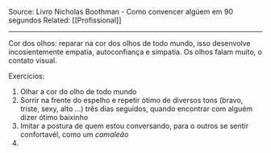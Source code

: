Source: Livro Nicholas Boothman - Como convencer algúem em 90 segundos
Related: [[Profissional]]

---

Cor dos olhos: reparar na cor dos olhos de todo mundo, isso desenvolve incosientemente empatia, autoconfiança e simpatia.
Os olhos falam muito, o contato visual.

Exercícios:
1. Olhar a cor do olho de todo mundo
2. Sorrir na frente do espelho e repetir ótimo de diversos tons (bravo, triste, sexy, alto ...) três dias seguidos, quando encontrar com alguém dizer ótimo baixinho
3. Imitar a postura de quem estou conversando, para o outros se sentir confortavél, como um *camaleão*
4. 